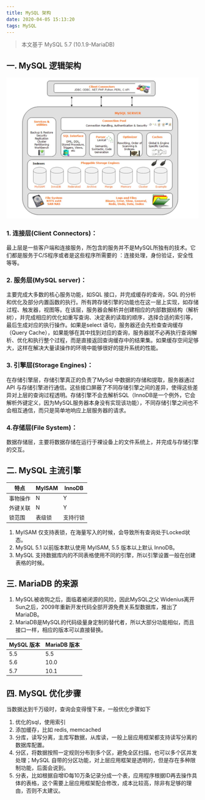 ```yaml
---
title: MySQL 架构
date: 2020-04-05 15:13:20
tags: MySQL
---
```


> 本文基于 MySQL 5.7 (10.1.9-MariaDB)

<!-- more -->


## 一. MySQL 逻辑架构
![](/img/2020/MySQL.png)

### 1. 连接层(Client Connectors)：
最上层是一些客户端和连接服务，所包含的服务并不是MySQL所独有的技术。它们都是服务于C/S程序或者是这些程序所需要的 ：连接处理，身份验证，安全性等等。

### 2. 服务层(MySQL server)：
主要完成大多数的核心服务功能，如SQL 接口，并完成缓存的查询，SQL 的分析和优化及部分内置函数的执行。所有跨存储引擎的功能也在这一层上实现，如存储过程、触发器，视图等。在该层，服务器会解析并创建相应的内部数据结构（解析树），并完成相应的优化如重写查询、决定表的读取的顺序，选择合适的索引等，最后生成对应的执行操作。如果是select 语句，服务器还会先检查查询缓存（Query Cache），如果能够在其中找到对应的查询，服务器就不必再执行查询解析、优化和执行整个过程，而是直接返回查询缓存中的结果集。如果缓存空间足够大，这样在解决大量读操作的环境中能够很好的提升系统的性能。

### 3. 引擎层(Storage Engines)：
在存储引擎层，存储引擎真正的负责了MySql 中数据的存储和提取，服务器通过API 与存储引擎进行通信。这些接口屏蔽了不同存储引擎之间的差异，使得这些差异对上层的查询过程透明。存储引擎不会去解析SQL（InnoDB是一个例外，它会解析外键定义，因为MySQL服务器本身没有实现该功能），不同存储引擎之间也不会相互通信，而只是简单地响应上层服务器的请求。

### 4.存储层(File System)： 
数据存储层，主要将数据存储在运行于裸设备上的文件系统上，并完成与存储引擎的交互。



## 二. MySQL 主流引擎

特点| MyISAM | InnoDB
-|-|-
事物操作| N | Y
外键关联|N|Y
锁范围| 表级锁|支持行锁


1. MyISAM 仅支持表锁，在海量写入的时候，会导致所有查询处于Locked状态。
2. MySQL 5.1 以前版本默认使用 MyISAM, 5.5 版本以上默认 InnoDB。
3. MySQL 支持数据库内的不同表格使用不同的引擎，所以引擎设置一般在创建表格的时候。


## 三. MariaDB 的来源
1. MySQL被收购之后，面临着被闭源的风险，因此MySQL之父 Widenius离开Sun之后，2009年重新开发代码全部开源免费关系型数据库，推出了MariaDB。
2. MariaDB是MySQL的代码级量身定制的替代者，所以大部分功能相似，而且接口一样，相应的版本可以直接替换。

MySQL 版本|MariaDB 版本
-|-
5.5|5.5
5.6|10.0
5.7|10.1


## 四. MySQL 优化步骤
当数据达到千万级时，查询会变得慢下来，一般优化步骤如下
1. 优化的sql，使用索引
2. 添加缓存，比如 redis, memcached
3. 分库，读写分离，主库写数据，从库读，一般上层应用框架都支持读写分离的数据库配置。
4. 分区，将数据按照一定规则分布到多个区，避免全区扫描，也可以多个区并发处理；MySQL 自带的分区功能，对上层应用框架是透明的，但是存在多种限制功能，后面会说到。
5. 分表，比如根据自增ID每10万条记录分成一个表，应用程序根据ID再去操作具体的表格，这个需要上层应用框架配合修改，成本比较高，除非有足够的理由，否则不太建议。


